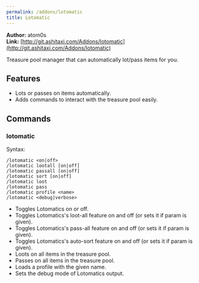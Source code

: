 ```yaml
---
permalink: /addons/lotomatic
title: Lotomatic
---
```


**Author:** atom0s<br/>
**Link:** [http://git.ashitaxi.com/Addons/lotomatic](http://git.ashitaxi.com/Addons/lotomatic)

Treasure pool manager that can automatically lot/pass items for you.

## Features

  * Lots or passes on items automatically.
  * Adds commands to interact with the treasure pool easily.

## Commands

### lotomatic
Syntax:
```
/lotomatic <on|off>
/lotomatic lootall [on|off]
/lotomatic passall [on|off]
/lotomatic sort [on|off]
/lotomatic loot
/lotomatic pass
/lotomatic profile <name>
/lotomatic <debug|verbose>
```
  * Toggles Lotomatics on or off.
  * Toggles Lotomatics's loot-all feature on and off (or sets it if param is given).
  * Toggles Lotomatics's pass-all feature on and off (or sets it if param is given).
  * Toggles Lotomatics's auto-sort feature on and off (or sets it if param is given).
  * Loots on all items in the treasure pool.
  * Passes on all items in the treasure pool.
  * Loads a profile with the given name.
  * Sets the debug mode of Lotomatics output.